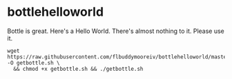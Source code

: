 # bottlehelloworld
Bottle is great. Here's a Hello World. There's almost nothing to it. Please use it.

```
wget https://raw.githubusercontent.com/flbuddymooreiv/bottlehelloworld/master/getbottle.sh -O getbottle.sh \
  && chmod +x getbottle.sh && ./getbottle.sh
```
